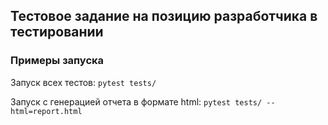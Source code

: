 ## Тестовое задание на позицию разработчика в тестировании

### Примеры запуска

Запуск всех тестов: `pytest tests/`

Запуск с генерацией отчета в формате html: `pytest tests/ --html=report.html`